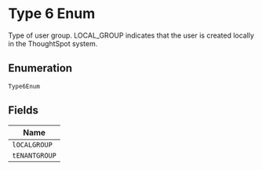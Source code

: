 
# Type 6 Enum

Type of user group. LOCAL_GROUP indicates that the user is created locally in the ThoughtSpot system.

## Enumeration

`Type6Enum`

## Fields

| Name |
|  --- |
| `lOCALGROUP` |
| `tENANTGROUP` |

